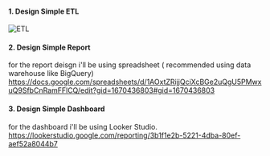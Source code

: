 #### 1. Design Simple ETL
![ETL](https://github.com/sonnyrd/SonnyRiadi_DE_Assessment/tree/main/2_ETL_Data_Warehouse_and_Analytics_Task/etl.png)

#### 2. Design Simple Report
for the report deisgn i'll be using spreadsheet ( recommended using data warehouse like BigQuery) 
https://docs.google.com/spreadsheets/d/1AOxtZRijjQciXcBGe2uQgU5PMwxuQ9SfbCnRamFFlCQ/edit?gid=1670436803#gid=1670436803

#### 3. Design Simple Dashboard

for the dashboard i'll be using Looker Studio.
https://lookerstudio.google.com/reporting/3b1f1e2b-5221-4dba-80ef-aef52a8044b7